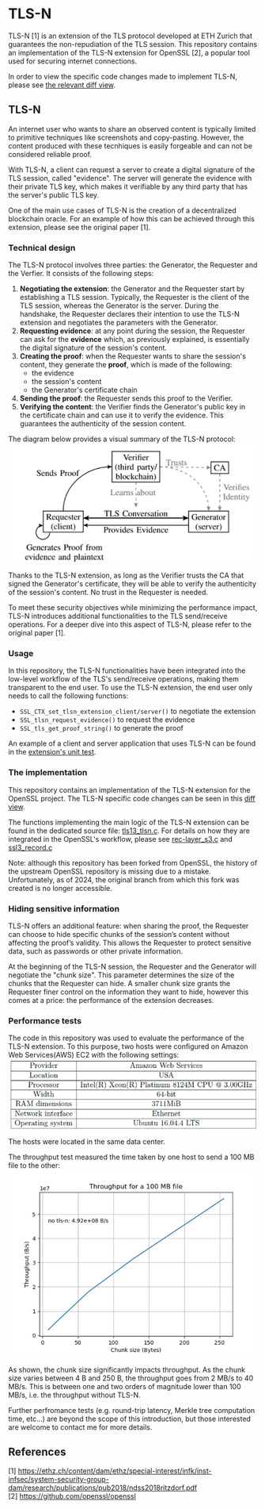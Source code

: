 # TLS-N

TLS-N [1] is an extension of the TLS protocol developed at ETH Zurich that guarantees the non-repudiation of the TLS session. This repository contains an implementation of the TLS-N extension for OpenSSL [2], a popular tool used for securing internet connections.

In order to view the specific code changes made to implement TLS-N, please see [the relevant diff view](url-to-diff-view).

## TLS-N

An internet user who wants to share an observed content is typically limited to primitive techniques like screenshots and copy-pasting. However, the content produced with these tecnhiques is easily forgeable and can not be considered reliable proof. 

With TLS-N, a client can request a server to create a digital signature of the TLS session, called "evidence". The server will generate the evidence with their private TLS key, which makes it verifiable by any third party that has the server's public TLS key.

One of the main use cases of TLS-N is the creation of a decentralized blockchain oracle. For an example of how this can be achieved through this extension, please see the original paper [1].

### Technical design

The TLS-N protocol involves three parties: the Generator, the Requester and the Verfier. It consists of the following steps:
1. **Negotiating the extension**: the Generator and the Requester start by establishing a TLS session. Typically, the Requester is the client of the TLS session, whereas the Generator is the server. During the handshake, the Requester declares their intention to use the TLS-N extension and negotiates the parameters with the Generator.
2. **Requesting evidence**: at any point during the session, the Requester can ask for the **evidence** which, as previously explained, is essentially the digital signature of the session's content. 
3. **Creating the proof**: when the Requester wants to share the session's content, they generate the **proof**, which is made of the following:
    - the evidence
    - the session's content
    - the Generator's certificate chain
4. **Sending the proof**: the Requester sends this proof to the Verifier.
5. **Verifying the content**: the Verifier finds the Generator's public key in the certificate chain and can use it to verify the evidence. This guarantees the authenticity of the session content.

The diagram below provides a visual summary of the TLS-N protocol: 
![](./media/TLSN.png)  

Thanks to the TLS-N extension, as long as the Verifier trusts the CA that signed the Generator's certificate, they will be able to verify the authenticity of the session's content. No trust in the Requester is needed.

To meet these security objectives while minimizing the performance impact, TLS-N introduces additional functionalities to the TLS send/receive operations. For a deeper dive into this aspect of TLS-N, please refer to the original paper [1]. 

### Usage

In this repository, the TLS-N functionalities have been integrated into the low-level workflow of the TLS's send/receive operations, making them transparent to the end user. To use the TLS-N extension, the end user only needs to call the following functions:
- `SSL_CTX_set_tlsn_extension_client/server()` to negotiate the extension 
- `SSL_tlsn_request_evidence()` to request the evidence
- `SSL_tls_get_proof_string()` to generate the proof

An example of a client and server application that uses TLS-N can be found in the [extension's unit test](https://github.com/FDeRubeis/tls-n/blob/master/test/tls13tlsntest.c).

### The implementation

This repository contains an implementation of the TLS-N extension for the OpenSSL project. The TLS-N specific code changes can be seen in this [diff view](url-to-diff-view).

The functions implementing the main logic of the TLS-N extension can be found in the dedicated source file: [tls13_tlsn.c](https://github.com/FDeRubeis/tls-n/blob/master/ssl/tls13_tlsn.c). For details on how they are integrated in the OpenSSL's workflow, please see [rec-layer_s3.c](url-to-diff-view-rec-layer_s3.c) and [ssl3_record.c](url-to-diff-view-ssl3_record.c)

Note: although this repository has been forked from OpenSSL, the history of the upstream OpenSSL repository is missing due to a mistake. Unfortunately, as of 2024, the original branch from which this fork was created is no longer accessible.

### Hiding sensitive information

TLS-N offers an additional feature: when sharing the proof, the Requester can choose to hide specific chunks of the session’s content without affecting the proof’s validity. This allows the Requester to protect sensitive data, such as passwords or other private information.

At the beginning of the TLS-N session, the Requester and the Generator will negotiate the "chunk size". This parameter determines the size of the chunks that the Requester can hide. A smaller chunk size grants the Requester finer control on the information they want to hide, however this comes at a price: the performance of the extension decreases.

### Performance tests

The code in this repository was used to evaluate the performance of the TLS-N extension. To this purpose, two hosts were configured on Amazon Web Services(AWS) EC2 with the following settings:
![](./media/EC2Settings.png)

The hosts were located in the same data center.  

The throughput test measured the time taken by one host to send a 100 MB file to the other:
![](./media/server_throughput_s2.jpg)  

As shown, the chunk size significantly impacts throughput. As the chunk size varies between 4 B and 250 B, the throughput goes from 2 MB/s to 40 MB/s. This is between one and two orders of magnitude lower than 100 MB/s, i.e. the throughput without TLS-N.

Further perfromance tests (e.g. round-trip latency, Merkle tree computation time, etc...) are beyond the scope of this introduction, but those interested are welcome to contact me for more details.

## References

[1] https://ethz.ch/content/dam/ethz/special-interest/infk/inst-infsec/system-security-group-dam/research/publications/pub2018/ndss2018ritzdorf.pdf  
[2] https://github.com/openssl/openssl  

